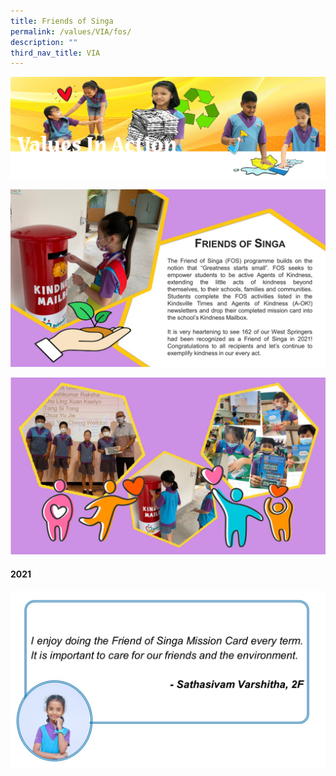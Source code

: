 ```yaml
---
title: Friends of Singa
permalink: /values/VIA/fos/
description: ""
third_nav_title: VIA
---
```

![](/images/Valuesbanner.png)

![](/images/VIA%20key%20programmes/FOS1.png)

![](/images/VIA%20key%20programmes/FOS2.png)

#### 2021
![](/images/VIA%20key%20programmes/FOS3.jpg)